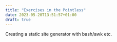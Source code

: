 ```yaml
---
title: "Exercises in the Pointless"
date: 2023-05-20T13:51:57+01:00
draft: true
---
```


Creating a static site generator with bash/awk etc.
